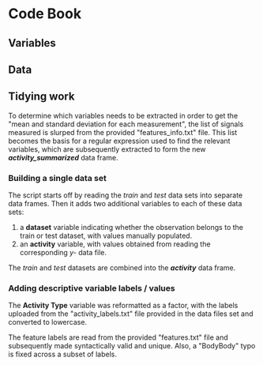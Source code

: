 # Code Book

## Variables

## Data

## Tidying work
To determine which variables needs to be extracted in order to get the "mean and standard deviation for each measurement", the list of signals measured is slurped from the provided "features_info.txt" file.  This list becomes the basis for a regular expression used to find the relevant variables, which are subsequently extracted to form the new ***activity_summarized*** data frame.

### Building a single data set

The script starts off by reading the *train* and *test* data sets into separate data frames.  Then it adds two additional variables to each of these data sets:

1. a **dataset** variable indicating whether the observation belongs to the train or test dataset, with values manually populated.
1. an **activity** variable, with values obtained from reading the corresponding *y-* data file.

The *train* and *test* datasets are combined into the ***activity*** data frame.

### Adding descriptive variable labels / values

The **Activity Type** variable was reformatted as a factor, with the labels uploaded from the "activity_labels.txt" file provided in the data files set and converted to lowercase.

The feature labels are read from the provided "features.txt" file and subsequently made syntactically valid and unique.  Also, a "BodyBody" typo is fixed across a subset of labels.
